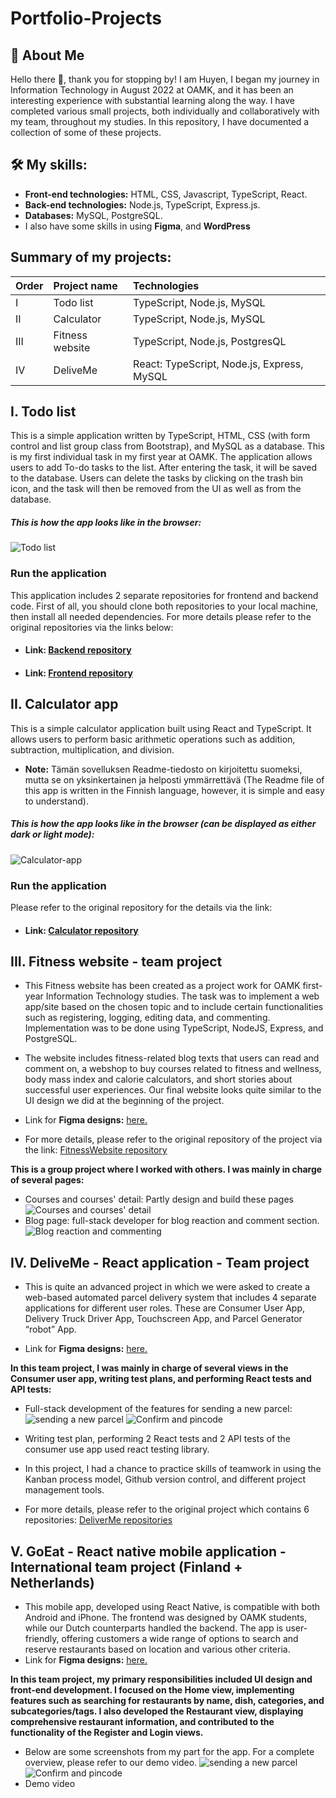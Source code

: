 # Portfolio-Projects
## 🚀 About Me
Hello there :wave:, thank you for stopping by! I am Huyen, I began my journey in Information Technology in August 2022 at OAMK, and it has been an interesting experience with substantial learning along the way. I have completed various small projects, both individually and collaboratively with my team, throughout my studies. In this repository, I have documented a collection of some of these projects.
## 🛠 My skills:
- **Front-end technologies:** HTML, CSS, Javascript, TypeScript, React.
- **Back-end technologies:** Node.js, TypeScript, Express.js.
- **Databases:** MySQL, PostgreSQL.
- I also have some skills in using **Figma**, and **WordPress**

## Summary of my projects:

| Order | Project name    | Technologies                |
| :-------- | :------- | :------------------------- |
| I | Todo list | TypeScript, Node.js, MySQL |
| II | Calculator | TypeScript, Node.js, MySQL |
| III | Fitness website | TypeScript, Node.js, PostgresQL |
| IV | DeliveMe | React: TypeScript, Node.js, Express, MySQL |

## I. Todo list

This is a simple application written by TypeScript, HTML, CSS (with form control and list group class from Bootstrap), and MySQL as a database. This is my first individual task in my first year at OAMK. The application allows users to add To-do tasks to the list. After entering the task, it will be saved to the database. Users can delete the tasks by clicking on the trash bin icon, and the task will then be removed from the UI as well as from the database.
##### This is how the app looks like in the browser:
![Todo list](https://github.com/Nguyen-Thi-HuyenK/Portfolio-Projects/blob/main/assets/todo-list.png)

### Run the application

This application includes 2 separate repositories for frontend and backend code. First of all, you should clone both repositories to your local machine, then install all needed dependencies. For more details please refer to the original repositories via the links below:
- ####  Link: [Backend repository](https://github.com/Nguyen-Thi-HuyenK/Todos-server)
- ####  Link: [Frontend repository](https://github.com/Nguyen-Thi-HuyenK/Todos)

## II. Calculator app
This is a simple calculator application built using React and TypeScript. It allows users to perform basic arithmetic operations such as addition, subtraction, multiplication, and division.
- **Note:** Tämän sovelluksen Readme-tiedosto on kirjoitettu suomeksi, mutta se on yksinkertainen ja helposti ymmärrettävä (The Readme file of this app is written in the Finnish language, however, it is simple and easy to understand).
##### This is how the app looks like in the browser (can be displayed as either dark or light mode):
![Calculator-app](https://github.com/Nguyen-Thi-HuyenK/laskin/blob/main/public/Screenshot%20tumma-tila-Laskin.png)

### Run the application
Please refer to the original repository for the details via the link:
- ####  Link: [Calculator repository](https://github.com/Nguyen-Thi-HuyenK/laskin)

## III. Fitness website - team project
- This Fitness website has been created as a project work for OAMK first-year Information Technology studies. The task was to implement a web app/site based on the chosen topic and to include certain functionalities such as registering, logging, editing data, and commenting. Implementation was to be done using TypeScript, NodeJS, Express, and PostgreSQL.

- The website includes fitness-related blog texts that users can read and comment on, a webshop to buy courses related to fitness and wellness, body mass index and calorie calculators, and short stories about successful user experiences. Our final website looks quite similar to the UI design we did at the beginning of the project. 

- Link for **Figma designs:**  [here.](https://www.figma.com/file/Ue6heavQiI2VgJlcUJp0hR/UI-design---Fitness-website?node-id=0%3A1&t=K3lXatu8Y4xE1sjB-1)
- For more details, please refer to the original repository of the project via the link: [FitnessWebsite repository](https://github.com/liisatormakangas/FitnessWebsiteProject)

**This is a group project where I worked with others. I was mainly in charge of several pages:**
- Courses and courses' detail: Partly design and build these pages
![Courses and courses' detail](https://github.com/Nguyen-Thi-HuyenK/Portfolio-Projects/blob/main/assets/FitnessWebsite/Courses-courseDetail.png)
- Blog page: full-stack developer for blog reaction and comment section. 
![Blog reaction and commenting](https://github.com/Nguyen-Thi-HuyenK/Portfolio-Projects/blob/main/assets/FitnessWebsite/blogReaction.png)

## IV. DeliveMe - React application - Team project
- This is quite an advanced project in which we were asked to create a web-based automated parcel delivery system that includes 4 separate applications for different user roles. These are Consumer User App, Delivery Truck Driver App, Touchscreen App, and Parcel Generator “robot” App.

- Link for **Figma designs:**  [here.](https://www.figma.com/file/GCcswKBoM0Mw7A1t5ddLME/Parcel-Delivery-App?type=design&node-id=0-1&mode=design&t=OQdyRkzDstrvgy5o-0)

**In this team project, I was mainly in charge of several views in the Consumer user app, writing test plans, and performing React tests and API tests:**
- Full-stack development of the features for sending a new parcel:
![sending a new parcel](https://github.com/Nguyen-Thi-HuyenK/Portfolio-Projects/blob/main/assets/DeliverMe/Detail1.png)
![Confirm and pincode](https://github.com/Nguyen-Thi-HuyenK/Portfolio-Projects/blob/main/assets/DeliverMe/Confirm%20and%20pincode.png)
- Writing test plan, performing 2 React tests and 2 API tests of the consumer use app used react testing library.

- In this project, I had a chance to practice skills of teamwork in using the Kanban process model, Github version control, and different project management tools.

- For more details, please refer to the original project which contains 6 repositories:  [DeliverMe repositories](https://github.com/orgs/din22-awap-ParcelDeliveryApp-team1/repositories)
## V. GoEat - React native mobile application - International team project (Finland + Netherlands)
- This mobile app, developed using React Native, is compatible with both Android and iPhone. The frontend was designed by OAMK students, while our Dutch counterparts handled the backend. The app is user-friendly, offering customers a wide range of options to search and reserve restaurants based on location and various other criteria.
- Link for **Figma designs:**  [here.](https://www.figma.com/design/ijCo2hscx1MbkXyas4EfON/GoEat?node-id=0-1&t=zgOCqVPpfy88Hrw3-0)
  
**In this team project, my primary responsibilities included UI design and front-end development. I focused on the Home view, implementing features such as searching for restaurants by name, dish, categories, and subcategories/tags. I also developed the Restaurant view, displaying comprehensive restaurant information, and contributed to the functionality of the Register and Login views.**
- Below are some screenshots from my part for the app. For a complete overview, please refer to our demo video.
![sending a new parcel](https://github.com/Nguyen-Thi-HuyenK/Portfolio-Projects/blob/main/assets/DeliverMe/Detail1.png)
![Confirm and pincode](https://github.com/Nguyen-Thi-HuyenK/Portfolio-Projects/blob/main/assets/DeliverMe/Confirm%20and%20pincode.png)
- Demo video





